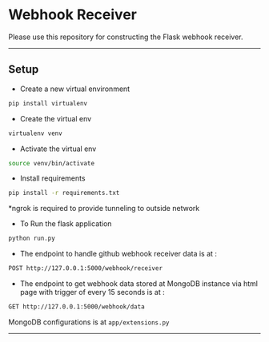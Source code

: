 # Webhook Receiver

Please use this repository for constructing the Flask webhook receiver.

*******************

## Setup

* Create a new virtual environment

```bash
pip install virtualenv
```

* Create the virtual env

```bash
virtualenv venv
```

* Activate the virtual env

```bash
source venv/bin/activate
```

* Install requirements

```bash
pip install -r requirements.txt
```
*ngrok is required to provide tunneling to outside network

* To Run the flask application

```bash
python run.py
```

* The endpoint to handle github webhook receiver data is at :

```bash
POST http://127.0.0.1:5000/webhook/receiver
```

* The endpoint to get webhook data stored at MongoDB instance via html page with trigger of every 15 seconds is at :

```bash
GET http://127.0.0.1:5000/webhook/data
```

MongoDB configurations is at `app/extensions.py`

*******************
